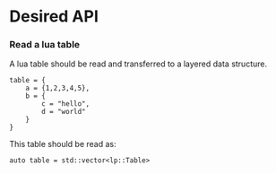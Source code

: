 # Desired API

### Read a lua table
A lua table should be read and transferred to a layered data structure.
```
table = {
    a = {1,2,3,4,5},
    b = {
        c = "hello",
        d = "world"
    }
}
```
This table should be read as:
```
auto table = std::vector<lp::Table> 
```